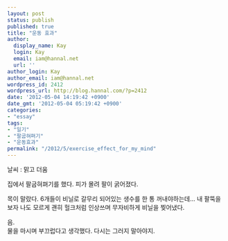```yaml
---
layout: post
status: publish
published: true
title: "운동 효과"
author:
  display_name: Kay
  login: Kay
  email: iam@hannal.net
  url: ''
author_login: Kay
author_email: iam@hannal.net
wordpress_id: 2412
wordpress_url: http://blog.hannal.com/?p=2412
date: '2012-05-04 14:19:42 +0900'
date_gmt: '2012-05-04 05:19:42 +0900'
categories:
- "essay"
tags:
- "일기"
- "팔굽혀펴기"
- "운동효과"
permalink: "/2012/5/exercise_effect_for_my_mind"
---
```

<p>날씨 : 맑고 더움</p>
<p>집에서 팔굽혀펴기를 했다. 피가 몰려 팔이 굵어졌다. </p>
<p>목이 말랐다. 6개들이 비닐로 갈무리 되어있는 생수를 한 통 꺼내야하는데... 내 팔뚝을 보자 나도 모르게 괜히 헐크처럼 인상쓰며 무자비하게 비닐을 찢어냈다.</p>
<p>음.<br />
물을 마시며 부끄럽다고 생각했다. 다시는 그러지 말아야지.</p>
